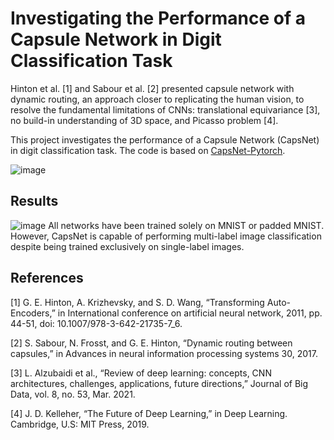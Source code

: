 # Investigating the Performance of a Capsule Network in Digit Classification Task
Hinton et al. [1] and Sabour et al. [2] presented capsule network with dynamic routing, an approach closer to replicating the human vision, to resolve the fundamental limitations of CNNs: translational equivariance [3], no build-in understanding of 3D space, and Picasso problem [4]. 

This project investigates the performance of a Capsule Network (CapsNet) in digit classification task. The code is based on [CapsNet-Pytorch](https://github.com/XifengGuo/CapsNet-Pytorch).

![image](https://github.com/MYY99/Projects/assets/133868293/5ef92f12-249c-43b5-9a5f-e9d82d91cda8)

## Results
![image](https://github.com/MYY99/Projects/assets/133868293/ca851a27-0da2-47ac-8ab5-aa3cb9e13fbc)
All networks have been trained solely on MNIST or padded MNIST. However, CapsNet is capable of performing multi-label image classification despite being trained exclusively on single-label images.

## References
[1] G. E. Hinton, A. Krizhevsky, and S. D. Wang, “Transforming Auto-Encoders,” in  International conference on artificial neural network, 2011, pp. 44-51, doi:  10.1007/978-3-642-21735-7_6. 

[2] S. Sabour, N. Frosst, and G. E. Hinton, “Dynamic routing between capsules,” in Advances in neural information processing systems 30, 2017.

[3] L. Alzubaidi et al., “Review of deep learning: concepts, CNN architectures, challenges, applications, future directions,” Journal of Big 
Data, vol. 8, no. 53, Mar. 2021. 

[4] J. D. Kelleher, “The Future of Deep Learning,” in Deep Learning. Cambridge, U.S: MIT Press, 2019.


